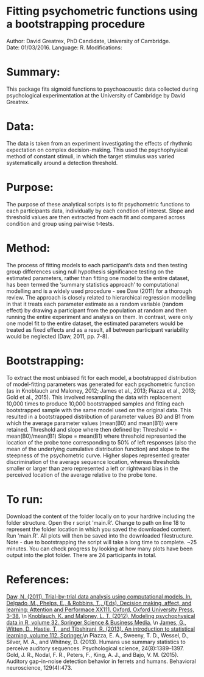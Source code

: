 
# Fitting psychometric functions using a bootstrapping procedure
Author:	David Greatrex, PhD Candidate, University of Cambridge.  
Date: 01/03/2016.
Language: R.
Modifications:

# Summary:
This package fits sigmoid functions to psychoacoustic data collected during psychological
experimentation at the University of Cambridge by David Greatrex.

# Data:
The data is taken from an experiment investigating the effects of rhythmic expectation on
complex decision-making. This used the psychophysical method of constant stimuli, in which
the target stimulus was varied systematically around a detection threshold.

# Purpose:
The purpose of these analytical scripts is to fit psychometric functions to each participants
data, individually by each condtion of interest. Slope and threshold values are then extracted
from each fit and compared across condition and group using pairwise t-tests.

# Method:
The process of fitting models to each participant’s data and then testing group differences using 
null hypothesis significance testing on the estimated parameters, rather than fitting one model to 
the entire dataset, has been termed the ‘summary statistics approach’ to computational modelling and 
is a widely used procedure - see Daw (2011) for a thorough review. The approach is closely related 
to hierarchical regression modelling in that it treats each parameter estimate as a random variable 
(random effect) by drawing a participant from the population at random and then running the entire 
experiment and analysis on them. In contrast, were only one model fit to the entire dataset, the 
estimated parameters would be treated as fixed effects and as a result, all between participant 
variability would be neglected (Daw, 2011, pp. 7-8).

# Bootstrapping:
To extract the most unbiased fit for each model, a bootstrapped distribution of model-fitting 
parameters was generated for each psychometric function (as in Knoblauch and Maloney, 2012; 
James et al., 2013; Piazza et al., 2013; Gold et al., 2015). This involved resampling the data with 
replacement 10,000 times to produce 10,000 bootstrapped samples and fitting each bootstrapped sample 
with the same model used on the original data. This resulted in a bootstrapped distribution of parameter 
values B0 and B1 from which the average parameter values (mean(B0) and mean(B1)) were retained. Threshold
and slope where then defined by:
Threshold = -mean(B0)/mean(B1)
Slope = mean(B1)
where threshold represented the location of the probe tone corresponding to 50% of left responses (also 
the mean of the underlying cumulative distribution function) and slope to the steepness of the psychometric 
curve. Higher slopes represented greater discrimination of the average sequence location, whereas thresholds 
smaller or larger than zero represented a left or rightward bias in the perceived location of the average
relative to the probe tone.

# To run:
Download the content of the folder locally on to your hardrive including the folder structure. 
Open the r script 'main.R'. 
Change to path on line 18 to represent the folder location in which you saved the downloaded content.
Run 'main.R'. All plots will then be saved into the downloaded filestructure.
Note - due to bootstrapping the script will take a long time to complete. ~25 minutes. You can check progress
by looking at how many plots have been output into the plot folder. There are 24 participants in total.

# References:
[Daw, N. (2011). Trial-by-trial data analysis using computational models. In. Delgado, M., Phelps, E., & Robbins, T., (Eds). Decision making, affect, and learning: Attention and Performace XX111. Oxford, Oxford University Press, 3-38.](http://www.cns.nyu.edu/~daw/d10.pdf) \n
[Knoblauch, K. and Maloney, L. T. (2012). Modeling psychophysical data in R, volume
32. Springer Science & Business Media.](http://www.springer.com/gp/book/9781461444749) \n
[James, G., Witten, D., Hastie, T., and Tibshirani, R. (2013). An introduction to
statistical learning, volume 112. Springer.](http://www-bcf.usc.edu/~gareth/ISL/ISLR%20First%20Printing.pdf)\n
Piazza, E. A., Sweeny, T. D., Wessel, D., Silver, M. A., and Whitney, D. (2013). Humans
use summary statistics to perceive auditory sequences. Psychological science,
24(8):1389–1397.
Gold, J. R., Nodal, F. R., Peters, F., King, A. J., and Bajo, V. M. (2015). Auditory
gap-in-noise detection behavior in ferrets and humans. Behavioral neuroscience,
129(4):473.
